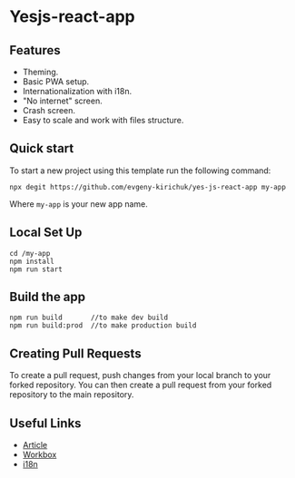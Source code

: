 # Yesjs-react-app

## Features

- Theming.
- Basic PWA setup.
- Internationalization with i18n.
- "No internet" screen.
- Crash screen.
- Easy to scale and work with files structure.

## Quick start

To start a new project using this template run the following command:

```
npx degit https://github.com/evgeny-kirichuk/yes-js-react-app my-app
```

Where `my-app` is your new app name.

## Local Set Up

```
cd /my-app
npm install
npm run start
```

## Build the app

```
npm run build       //to make dev build
npm run build:prod  //to make production build
```

## Creating Pull Requests

To create a pull request, push changes from your local branch to your forked repository. You can then create a pull request from your forked repository to the main repository.

## Useful Links

-   [Article](https://medium.com/@kirichuk/%D0%BA%D0%B0%D0%BA-%D0%B1%D1%8B%D1%81%D1%82%D1%80%D0%BE-%D0%BE%D1%80%D0%B3%D0%B0%D0%BD%D0%B8%D0%B7%D0%BE%D0%B2%D0%B0%D1%82%D1%8C-react-%D0%BF%D1%80%D0%B8%D0%BB%D0%BE%D0%B6%D0%B5%D0%BD%D0%B8%D0%B5-8bf45996e15b)
-   [Workbox](https://developers.google.com/web/tools/workbox)
-   [i18n](https://www.i18next.com/)
